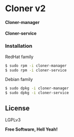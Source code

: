 # Cloner v2
#### Cloner-manager
#### Cloner-service

### Installation

RedHat family

```sh
$ sudo rpm -i cloner-manager
$ sudo rpm -i cloner-service
```

Debian family

```sh
$ sudo dpkg -i cloner-manager
$ sudo dpkg -i cloner-service
```

License
----

LGPLv3


**Free Software, Hell Yeah!**
